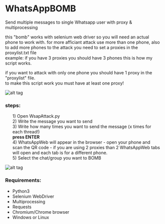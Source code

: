 # WhatsAppBOMB
Send multiple messages to single Whatsapp user with proxy & multiprocessing

this "bomb" works with selenium web driver so you will need an actual phone to work with.
for more afficiant attack use more than one phone, also to add more phones to the attack you need to
set a proxies in the proxylist.txt file <br>
example: if you have 3 proxies you should have 3 phones this is how my script works.

if you want to attack with only one phone you should have 1 proxy in the "proxylist" file.<br>
to make this script work you must have at least one proxy!

![alt tag](https://i.imgrpost.com/imgr/2018/06/27/Screenshot_2.png)

<h3><strong>steps:</strong> <br></h3>
<ul>
1) Open WsapAttack.py <br>
2) Write the message you want to send <br>
3) Write how many times you want to send the message (x times for each thread!) <br>
<strong>press ENTER</strong> <br>
4) WhatsAppWeb will appear in the browser - open your phone and scan the QR code - if you are using 2 proxies than 2 WhatsAppWeb tabs will open and each tab is for a different phone. <br>
5) Select the chat/group you want to BOMB  <br>
</ul>


![alt tag](https://i.imgrpost.com/imgr/2018/06/27/Screenshot_1.png) 
<br>
<h3><strong>Requirements:</strong> <br></h3>
<ul>
  <li> Python3 </li>
  <li> Selenium WebDriver</li>
  <li> Multiprocessing </li>
  <li> Requests </li>
  <li> Chromium/Chrome browser</li>
  <li> Windows or Linux </li>
</ul>
